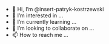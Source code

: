 - 👋 Hi, I’m @insert-patryk-kostrzewski
- 👀 I’m interested in ...
- 🌱 I’m currently learning ...
- 💞️ I’m looking to collaborate on ...
- 📫 How to reach me ...

<!---
insert-patryk-kostrzewski/insert-patryk-kostrzewski is a ✨ special ✨ repository because its `README.md` (this file) appears on your GitHub profile.
You can click the Preview link to take a look at your changes.
--->
